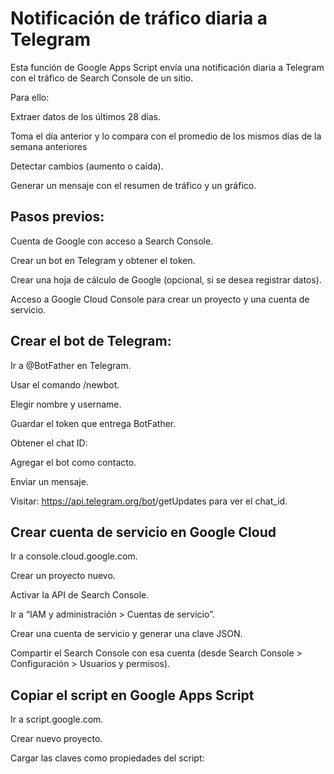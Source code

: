 # Notificación de tráfico diaria a Telegram

Esta función de Google Apps Script envía una notificación diaria a Telegram con el tráfico de Search Console de un sitio.

Para ello:

Extraer datos de los últimos 28 días.

Toma el día anterior y lo compara con el promedio de los mismos días de la semana anteriores

Detectar cambios (aumento o caída).

Generar un mensaje con el resumen de tráfico y un gráfico.

## Pasos previos:

Cuenta de Google con acceso a Search Console.

Crear un bot en Telegram y obtener el token.

Crear una hoja de cálculo de Google (opcional, si se desea registrar datos).

Acceso a Google Cloud Console para crear un proyecto y una cuenta de servicio.

## Crear el bot de Telegram:

Ir a @BotFather en Telegram.

Usar el comando /newbot.

Elegir nombre y username.

Guardar el token que entrega BotFather.

Obtener el chat ID:

Agregar el bot como contacto.

Enviar un mensaje.

Visitar: https://api.telegram.org/bot<token>/getUpdates para ver el chat_id.

## Crear cuenta de servicio en Google Cloud

Ir a console.cloud.google.com.

Crear un proyecto nuevo.

Activar la API de Search Console.

Ir a “IAM y administración > Cuentas de servicio”.

Crear una cuenta de servicio y generar una clave JSON.

Compartir el Search Console con esa cuenta (desde Search Console > Configuración > Usuarios y permisos).

## Copiar el script en Google Apps Script

Ir a script.google.com.

Crear nuevo proyecto.

Cargar las claves como propiedades del script:
